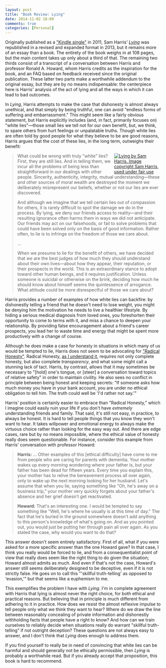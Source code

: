 ```yaml
---
layout: post
title: "Book Review: Lying"
date: 2014-11-02 18:09
comments: true
categories: [Personal]
---
```


Originally published as a
["Kindle single"](http://en.wikipedia.org/wiki/Kindle_single) in 2011, Sam
Harris' _[Lying](http://www.samharris.org/lying)_ was republished in a revised
and expanded format in 2013, but it remains more of an essay than a book. The
entirety of the book weighs in at 108 pages, but the main content takes up only
about a third of that. The remaining two thirds consist of a transcript of a
conversation between Harris and professor Ronald A. Howard, whom Harris credits
as the inspiration for the book, and an FAQ based on feedback received since the
original publication. These latter two parts make a worthwhile addendum to the
original essay, but they are by no means indispensable: the centerpiece here is
Harris' analysis of the act of lying and all the ways in which it can lead to
bad outcomes.

In _Lying_, Harris attempts to make the case that dishonesty is almost always
unethical, and that simply by being truthful, one can avoid "endless forms of
suffering and embarrassment." This might seem like a fairly obvious statement,
but Harris explicitly includes (and, in fact, primarily focuses on) "white
lies"&mdash;those small lies we tell not for our own benefit, but, we think, to
spare others from hurt feelings or unpalatable truths. Though white lies are
often told by good people for what they believe to be are good reasons, Harris
argues that the cost of these lies, in the long term, outweighs their benefit:
<!-- more -->

<div style="float: right; max-width: 30%;">
<a href="http://www.samharris.org/free-will">
<img src="/images/SamHarrisLying.jpg"
style="max-height: 300px"
alt="Lying by Sam Harris. Image copyright Sam Harris, used under fair use" />
</a>
</div>

> What could be wrong with truly "white" lies? First, they are still lies. And
> in telling them, we incur all the problems of being less than straightforward
> in our dealings with other people. Sincerity, authenticity, integrity, mutual
> understanding&mdash;these and other sources of moral wealth are destroyed the
> moment we deliberately misrepresent our beliefs, whether or not our lies are
> ever discovered.
>
> And although we imagine that we tell certain lies out of compassion for
> others, it is rarely difficult to spot the damage we do in the process. By
> lying, we deny our friends access to reality&mdash;and their resulting
> ignorance often harms them in ways we did not anticipate. Our friends may act
> on our falsehoods, or fail to solve problems that could have been solved only
> on the basis of good information. Rather often, to lie is to infringe on the
> freedom of those we care about.
>
> ...
>
> When we presume to lie for the benefit of others, we have decided that _we_
> are the best judges of how much they should understand about their own
> lives&mdash;about how they appear, their reputation, or their prospects in the
> world. This is an extraordinary stance to adopt toward other human beings, and
> it requires justification. Unless someone is suicidal or otherwise on the
> brink, deciding how much he should know about himself seems the quintessence
> of arrogance. What attitude could be more disrespectful of those we care
> about?

Harris provides a number of examples of how white lies can backfire: by
dishonestly telling a friend that he doesn't need to lose weight, you might be
denying him the motivation he needs to live a healthier lifestyle. By hiding a
serious medical diagnosis from loved ones, you foreshorten their opportunity to
come to terms with it, and miss a chance to deepen your relationship. By
providing false encouragement about a friend's career prospects, you lead her to
waste time and energy that might be spent more productively with a change of
course.

Although he does make a case for honesty in situations in which many of us would
be tempted to lie, Harris does not seem to be advocating for
["Radical Honesty"](http://en.wikipedia.org/wiki/Radical_Honesty). Radical
Honesty, [as I understand it](http://www.esquire.com/features/honesty0707),
requires not only complete honesty, but also complete _transparency_, and what
some might call a stunning lack of tact. Harris, by contrast, allows that it may
sometimes be necessary to "[hold] one's tongue, or [steer] a conversation toward
topics of relative safety" in order to maintain civility. He also sees no
conflict in principle between being honest and keeping secrets: "If someone asks
how much money you have in your bank account, you are under no ethical
obligation to tell him. The truth could well be 'I'd rather not say.'"

Harris' position is certainly easier to embrace than "Radical Honesty," which I
imagine could easily ruin your life if you don't have _extremely_ understanding
friends and family. That said, it's still not easy, in practice, to always be
honest. It is hard to tell people things that you know they won't want to hear.
It takes willpower and emotional energy to always make the virtuous choice
rather than looking for the easy way out. And there are edge cases, rare but by
no means impossible, where the ethical value of honesty really does seem
questionable. For instance, consider this example from Harris' conversation with
professor Howard:

> **Harris:** ... Other examples of this [ethical difficulty] have come to me from
> people who are caring for parents with dementia. Your mother wakes up every
> morning wondering where your father is, but your father has been dead for
> fifteen years. Every time you explain this, your mother has to relive the
> bereavement process all over again, only to wake up the next morning looking
> for her husband. Let's assume that when you lie, saying something like "Oh,
> he's away on a business trip," your mother very quickly forgets about your
> father's absence and her grief doesn't get reactivated.
>
> **Howard:** That's an interesting one. I would be tempted to say something like
> "Well, he's where he usually is at this time of day." The fact that he's
> buried in the ground somewhere doesn't add anything to this person's knowledge
> of what's going on. And as you pointed out, you would just be putting her
> through pain all over again. As you stated the case, why would you want to do
> that?

This answer doesn't seem entirely satisfactory. First of all, what if you were
asked for a more specific answer than the one Howard gave? In that case, I think
you really would be forced to lie, and from a consequentialist point of view
that really does seem like the right thing to do given the situation; Howard
almost admits as much. And even if that's not the case, Howard's answer still
seems deliberately designed to be deceptive, even if it is not strictly false.
He goes on to call this "'skillful truth-telling' as opposed to 'evasion,'" but
that seems like a euphemism to me.

This exemplifies the problem I have with _Lying_. I'm in complete agreement with
Harris that lying is almost never the right choice, for both ethical and
practical reasons. But believing that in principle is much different from
adhering to it in practice. How does we resist the almost reflexive impulse to
tell people only what we think they want to hear? Where do we draw the line
between reasonably concealing of private information and dishonestly withholding
facts that people have a right to know? And how can we train ourselves to
reliably decide when situations really do warrant "skillful truth-telling" if
not outright deception? These questions are not always easy to answer, and I
don't think that _Lying_ does enough to address them.

If you find yourself to really be in need of convincing that white lies can be
harmful and should generally not be ethically permissible, then _Lying_ is
probably a worthwhile read. But if you already accept that proposition, this
book is hard to recommend.
